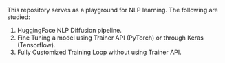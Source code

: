 This repository serves as a playground for NLP learning. The following are studied:
1. HuggingFace NLP Diffusion pipeline. 
2. Fine Tuning a model using Trainer API (PyTorch) or through Keras (Tensorflow).
3. Fully Customized Training Loop without using Trainer API.
